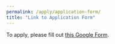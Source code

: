 ```yaml
---
permalink: /apply/application-form/
title: "Link to Application Form"
---
```


To apply, please fill out [this Google Form](https://forms.gle/D37NfAoUqhFayUse7).
